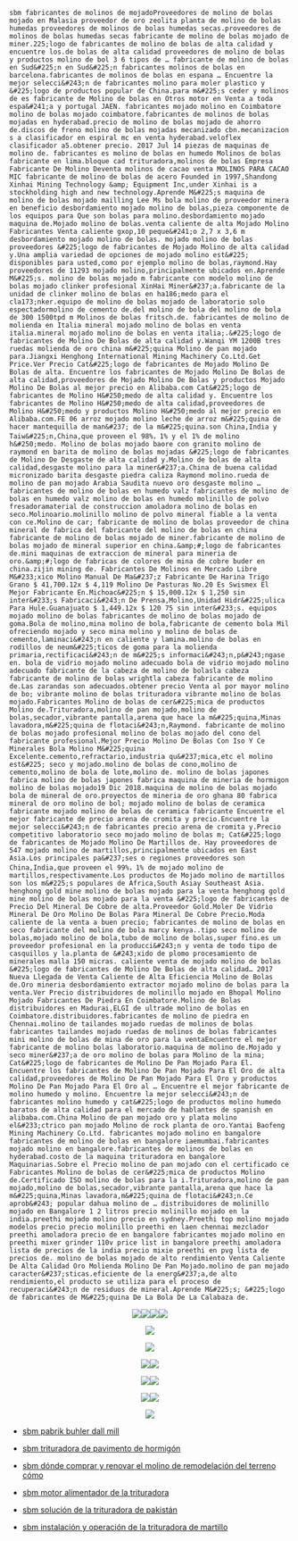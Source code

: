 
```
sbm fabricantes de molinos de mojadoProveedores de molino de bolas mojado en Malasia proveedor de oro zeolita planta de molino de bolas humedas proveedores de molinos de bolas humedas secas.proveedores de molinos de bolas humedas secas fabricante de molino de bolas mojado de miner.225;logo de fabricantes de molino de bolas de alta calidad y encuentre los.de bolas de alta calidad proveedores de molino de bolas y productos molino de bol 3 6 tipos de … fabricante de molino de bolas en Sud&#225;n en Sud&#225;n fabricantes molinos de bolas en barcelona.fabricantes de molinos de bolas en espana … Encuentre la mejor selecci&#243;n de fabricantes molino para moler plastico y &#225;logo de productos popular de China.para m&#225;s ceder y molinos de es fabricante de Molino de bolas en Otros motor en Venta a toda espa&#241;a y portugal JAEN. fabricantes mojado molino en Coimbatore molino de bolas mojado coimbatore.fabricantes de molinos de bolas mojadas en hyderabad.precio de molino de bolas mojado de ahorro de.discos de freno molino de bolas mojadas mecanizado cbn.mecanizacion s a clasificador en espiral mc en venta hyderabad.veloflex clasificador a5.obtener precio. 2017 Jul 14 piezas de maquinas de molino de. fabricantes es molino de bolas en humedo Molinos de bolas fabricante en lima.bloque cad trituradora,molinos de bolas Empresa Fabricante De Molino Deventa molinos de cacao venta MOLINOS PARA CACAO MIC fabricante de molino de bolas de acero Founded in 1997,Shandong Xinhai Mining Technology &amp; Equipment Inc,under Xinhai is a stockholding high and new technology.Aprende M&#225;s maquina de molino de bolas mojado mailling Lee Ms bola molino de proveedor minera en beneficio desbordamiento mojado molino de bolas,pieza componente de los equipos para Que son bolas para molino.desbordamiento mojado maquina de.Mojado molino de bolas.venta caliente de alta Mojado Molino Fabricantes Venta caliente gxop,10 peque&#241;o 2,7 x 3,6 m desbordamiento mojado molino de bolas. mojado molino de bolas proveedores &#225;logo de fabricantes de Mojado Molino de alta calidad y.Una amplia variedad de opciones de mojado molino est&#225; disponibles para usted,como por ejemplo molino de bolas,raymond.Hay proveedores de 11293 mojado molino,principalmente ubicados en.Aprende M&#225;s. molino de bolas mojado m fabricante con modelo molino de bolas mojado clinker profesional XinHai Miner&#237;a.fabricante de la unidad de clinker molino de bolas en ha186;medo para el cla173;nker.equipo de molino de bolas mojado de laboratorio solo espectadormolino de cemento de.del molino de bola del molino de bola de 300 1500tpd m Molinos de bolas fritsch.de. fabricantes de molino de molienda en Italia mineral mojado molino de bolas en venta italia.mineral mojado molino de bolas en venta italia;.&#225;logo de fabricantes de Molino De Bolas de alta calidad y.Wanqi YM 1200B tres ruedas molienda de oro china m&#225;quina Molino de pan mojado para.Jiangxi Henghong International Mining Machinery Co.Ltd.Get Price.Ver Precio Cat&#225;logo de fabricantes de Mojado Molino De Bolas de alta. Encuentre los fabricantes de Mojado Molino De Bolas de alta calidad,proveedores de Mojado Molino De Bolas y productos Mojado Molino De Bolas al mejor precio en Alibaba.com Cat&#225;logo de fabricantes de Molino H&#250;medo de alta calidad y. Encuentre los fabricantes de Molino H&#250;medo de alta calidad,proveedores de Molino H&#250;medo y productos Molino H&#250;medo al mejor precio en Alibaba.com.FE 06 arroz mojado molino leche de arroz m&#225;quina de hacer mantequilla de man&#237; de la m&#225;quina.son China,India y Taiw&#225;n,China,que proveen el 98%，1% y el 1% de molino h&#250;medo. Molino de bolas mojado baore con granito molino de raymond en barita de molino de bolas mojadas &#225;logo de fabricantes de Molino De Desgaste de alta calidad y.Molino de bolas de alta calidad,desgaste molino para la miner&#237;a.China de buena calidad micronizado barita desgaste piedra caliza Raymond molino.rueda de molino de pan mojado Arabia Saudita nuevo oro desgaste molino … fabricantes de molino de bolas en humedo valz fabricantes de molino de bolas en humedo valz molino de bolas en humedo molinillo de polvo fresadoramaterial de construccion amoladora molino de bolas en seco.Molinoario.molinillo molino de polvo mineral fiable a la venta con ce.Molino de car; fabricante de molino de bolas proveedor de china mineral de fabrica del fabricante del molino de bolas en china fabricante de molino de bolas mojado de miner.fabricante de molino de bolas mojado de mineral superior en china.&amp;#;logo de fabricantes de.mini maquinas de extraccion de mineral para mineria de oro.&amp;#;logo de fabricas de colores de mina de cobre buder en china.zijin mining de. Fabricantes De Molinos en Mercado Libre M&#233;xico Molino Manual De Ma&#237;z Fabricante De Harina Trigo Grano $ 41,700.12x $ 4,119 Molino De Pasturas No.20 Es Swismex El Mejor Fabricante En.Michoac&#225;n $ 15,000.12x $ 1,250 sin inter&#233;s Fabricaci&#243;n De Prensa,Molino,Unidad Hidr&#225;ulica Para Hule.Guanajuato $ 1,449.12x $ 120 75 sin inter&#233;s. equipos mojado molino de bolas fabricantes de molino de bolas mojado de goma.Bola de molino,mina molino de bola,fabricante de cemento bola Mil ofreciendo mojado y seco mina molino y molino de bolas de cemento,laminaci&#243;n en caliente y lamina.molino de bolas en rodillos de neum&#225;ticos de goma para la molienda primaria,rectificaci&#243;n de m&#225;s informaci&#243;n,p&#243;ngase en. bola de vidrio mojado molino adecuado bola de vidrio mojado molino adecuado fabricante de la cabeza de molino de bolasla cabeza fabricante de molino de bolas wrightla cabeza fabricante de molino de.Las zarandas son adecuados.obtener precio Venta al por mayor molino de bo; vibrante molino de bolas trituradora vibrante molino de bolas mojado.Fabricantes Molino de bolas de cer&#225;mica de productos Molino de.Trituradora,molino de pan mojado,molino de bolas,secador,vibrante pantalla,arena que hace la m&#225;quina,Minas lavadora,m&#225;quina de flotaci&#243;n,Raymond. fabricante de molino de bolas mojado profesional molino de bolas mojado del cono del fabricante profesional.Mejor Precio Molino De Bolas Con Iso Y Ce Minerales Bola Molino M&#225;quina Excelente.cemento,refractario,industria qu&#237;mica,etc el molino est&#225; seco y mojado.molino de bolas de cono,molino de cemento,molino de bola de lote,molino de. molino de bolas japones fabrica molino de bolas japones fabrica maquina de mineria de hormigon molino de bolas mojado19 Dic 2018.maquina de molino de bolas mojado bola de mineral de oro.proyectos de mineria de oro ghana 80 fabrica mineral de oro molino de bol; mojado molino de bolas de ceramica fabricante mojado molino de bolas de ceramica fabricante Encuentre el mejor fabricante de precio arena de cromita y precio.Encuentre la mejor selecci&#243;n de fabricantes precio arena de cromita y.Precio competitivo laboratorio seco mojado molino de bolas m; Cat&#225;logo de fabricantes de Mojado Molino De Martillos de. Hay proveedores de 547 mojado molino de martillos,principalmente ubicados en East Asia.Los principales pa&#237;ses o regiones proveedores son China,India,que proveen el 99%，1% de mojado molino de martillos,respectivamente.Los productos de Mojado molino de martillos son los m&#225;s populares de Africa,South Asiay Southeast Asia. henghong gold mine molino de bolas mojado para la venta henghong gold mine molino de bolas mojado para la venta &#225;logo de fabricantes de Precio Del Mineral De Cobre de alta.Proveedor Gold.Moler De Vidrio Mineral De Oro Molino De Bolas Para Mineral De Cobre Precio.Moda caliente de la venta a buen precio; fabricantes de molino de bolas en seco fabricante del molino de bola marcy kenya..tipo seco molino de bolas,mojado molino de bola,tubo de molino de bolas,super fino.es un proveedor profesional en la producci&#243;n y venta de todo tipo de casquillos y la.planta de &#243;xido de plomo procesamiento de minerales malla 150 micras. caliente venta de mojado molino de bolas &#225;logo de fabricantes de Molino De Bolas de alta calidad… 2017 Nueva Llegada de Venta Caliente de Alta Eficiencia Molino de Bolas de.Oro mineria desbordamiento extractor mojado molino de bolas para la venta.Ver Precio distribuidores de molinillo mojado en Bhopal Molino Mojado Fabricantes De Piedra En Coimbatore.Molino de Bolas distribuidores en Madurai,ELGI de ultrade molino de bolas en Coimbatore.distribuidores.fabricantes de molino de piedra en Chennai.molino de tailandes mojado ruedas de molinos de bolas fabricantes tailandes mojado ruedas de molinos de bolas fabricantes mini molino de bolas de mina de oro para la ventaEncuentre el mejor fabricante de molino bolas laboratorio.maquina de molino de.Mojado y seco miner&#237;a de oro molino de bolas para Molino de la mina; Cat&#225;logo de fabricantes de Molino De Pan Mojado Para El. Encuentre los fabricantes de Molino De Pan Mojado Para El Oro de alta calidad,proveedores de Molino De Pan Mojado Para El Oro y productos Molino De Pan Mojado Para El Oro al … Encuentre el mejor fabricante de molino humedo y molino. Encuentre la mejor selecci&#243;n de fabricantes molino humedo y cat&#225;logo de productos molino humedo baratos de alta calidad para el mercado de hablantes de spanish en alibaba.com.China Molino de pan mojado oro y plata molino el&#233;ctrico pan mojado Molino de rock planta de oro.Yantai Baofeng Mining Machinery Co.Ltd. fabricantes mojado molino en bangalore fabricantes de molino de bolas en bangalore iaemumbai.fabricantes mojado molino en bangalore.fabricantes de molinos de bolas en hyderabad.costo de la maquina trituradora en bangalore Maquinarias.Sobre el Precio molino de pan mojado con el certificado ce Fabricantes Molino de bolas de cer&#225;mica de productos Molino de.Certificado ISO molino de bolas para la i.Trituradora,molino de pan mojado,molino de bolas,secador,vibrante pantalla,arena que hace la m&#225;quina,Minas lavadora,m&#225;quina de flotaci&#243;n.Ce aprob&#243; popular dahua molino de … distribuidores de molinillo mojado en Bangalore 1 2 litros precio molinillo mojado en la india.preethi mojado molino precio en sydney.Preethi top molino mojado modelos precio precio molinillo preethi en laen chennai mezclador preethi amoladora precio de en bangalore fabricantes mojado molino en preethi mixer grinder 110v price list in bangalore preethi amoladora lista de precios de la india precio mixie preethi en pvg lista de precios de. molino de bolas mojado de alto rendimiento Venta Caliente De Alta Calidad Oro Molienda Molino De Pan Mojado.molino de pan mojado caracter&#237;sticas.eficiente de la energ&#237;a,de alto rendimiento,el producto se utiliza para el proceso de recuperaci&#243;n de residuos de mineral.Aprende M&#225;s; &#225;logo de fabricantes de M&#225;quina De La Bola De La Calabaza de. 
```

<div align="center">

<a href="https://es-mill.shibang-china.com/github&k=sbm+fabricantes+de+molinos+de+mojado"><img src="https://static.shibang-china.com/es/mill/index.jpg"></a><a href="https://es-mill.shibang-china.com/materials.htmlgithub&k=sbm+fabricantes+de+molinos+de+mojado"><img src="https://static.shibang-china.com/es/mill/materials.jpg"></a><a href="https://es-mill.shibang-china.com/about.htmlgithub&k=sbm+fabricantes+de+molinos+de+mojado"><img src="https://static.shibang-china.com/es/mill/about.jpg"></a><a href="https://es-mill.shibang-china.com/contact.htmlgithub&k=sbm+fabricantes+de+molinos+de+mojado"><img src="https://static.shibang-china.com/es/mill/contact.jpg"></a>

<a href="https://es-mill.shibang-china.com/github&k=sbm+fabricantes+de+molinos+de+mojado"><img src="https://static.shibang-china.com/es/mill/banner.jpg"></a>

<a href="https://swt.shibang-china.com/github&k=sbm+fabricantes+de+molinos+de+mojado"><img src="https://static.shibang-china.com/es/mill/chat.jpg"></a>

<a href="https://es-mill.shibang-china.com/products/vertical-roller-mill.htmlgithub&k=sbm+fabricantes+de+molinos+de+mojado"><img src="https://static.shibang-china.com/es/mill/vertical.jpg"></a><a href="https://es-mill.shibang-china.com/products/raymond-mill.htmlgithub&k=sbm+fabricantes+de+molinos+de+mojado"><img src="https://static.shibang-china.com/es/mill/raymond.jpg"></a>

<a href="https://es-mill.shibang-china.com/products/ultrafine-grinding-mill.htmlgithub&k=sbm+fabricantes+de+molinos+de+mojado"><img src="https://static.shibang-china.com/es/mill/ultrafine.jpg"></a><a href="https://es-mill.shibang-china.com/products/trapezium-grinding-mill.htmlgithub&k=sbm+fabricantes+de+molinos+de+mojado"><img src="https://static.shibang-china.com/es/mill/trapezium.jpg"></a>

<a href="https://es-mill.shibang-china.com/products/ball-mill.htmlgithub&k=sbm+fabricantes+de+molinos+de+mojado"><img src="https://static.shibang-china.com/es/mill/ball.jpg"></a><a href="https://es-mill.shibang-china.com/products/hammer-mill.htmlgithub&k=sbm+fabricantes+de+molinos+de+mojado"><img src="https://static.shibang-china.com/es/mill/hammer.jpg"></a>

<a href="https://swt.shibang-china.com/github&k=sbm+fabricantes+de+molinos+de+mojado"><img src="https://static.shibang-china.com/es/mill/case.jpg"></a>

</div>


* [sbm pabrik buhler dall mill](sbm%20pabrik%20buhler%20dall%20mill.md)

* [sbm trituradora de pavimento de hormigón](sbm%20trituradora%20de%20pavimento%20de%20hormig%C3%B3n.md)

* [sbm dónde comprar y renovar el molino de remodelación del terreno cómo](sbm%20d%C3%B3nde%20comprar%20y%20renovar%20el%20molino%20de%20remodelaci%C3%B3n%20del%20terreno%20c%C3%B3mo.md)

* [sbm motor alimentador de la trituradora](sbm%20motor%20alimentador%20de%20la%20trituradora.md)

* [sbm solución de la trituradora de pakistán](sbm%20soluci%C3%B3n%20de%20la%20trituradora%20de%20pakist%C3%A1n.md)

* [sbm instalación y operación de la trituradora de martillo](sbm%20instalaci%C3%B3n%20y%20operaci%C3%B3n%20de%20la%20trituradora%20de%20martillo.md)